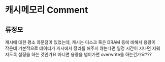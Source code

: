 # 캐시메모리 Comment



## 류정모
캐시에 대한 평소 의문점이 있었는데, 캐시는 디스크 혹은 DRAM 등에 비해서 용량이 작은데 기본적으로 데이터가 캐시에서 정리를 해주지 않는다면 일정 시간이 지나면 지워지도록 설정을 하는 것인가요 아니면 용량을 넘어가면 overwrite를 하는건가요???
